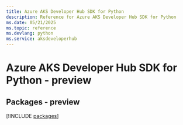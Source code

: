 ```yaml
---
title: Azure AKS Developer Hub SDK for Python
description: Reference for Azure AKS Developer Hub SDK for Python
ms.date: 05/21/2025
ms.topic: reference
ms.devlang: python
ms.service: aksdeveloperhub
---
```

# Azure AKS Developer Hub SDK for Python - preview
## Packages - preview
[!INCLUDE [packages](aks-developer-hub-index.md)]